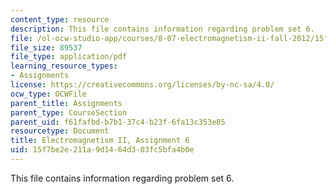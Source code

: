 ```yaml
---
content_type: resource
description: This file contains information regarding problem set 6.
file: /ol-ocw-studio-app/courses/8-07-electromagnetism-ii-fall-2012/15f7be2e211a9d1464d303fc5bfa4b0e_MIT8_07F12_pset06.pdf
file_size: 89537
file_type: application/pdf
learning_resource_types:
- Assignments
license: https://creativecommons.org/licenses/by-nc-sa/4.0/
ocw_type: OCWFile
parent_title: Assignments
parent_type: CourseSection
parent_uid: f61fafbd-b7b1-37c4-b23f-6fa13c353e85
resourcetype: Document
title: Electromagnetism II, Assignment 6
uid: 15f7be2e-211a-9d14-64d3-03fc5bfa4b0e
---
```

This file contains information regarding problem set 6.